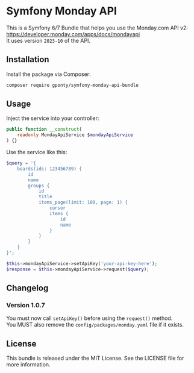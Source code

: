 # Symfony Monday API

This is a Symfony 6/7 Bundle that helps you use the Monday.com API v2:  
https://developer.monday.com/apps/docs/mondayapi  
It uses version `2023-10` of the API.

## Installation

Install the package via Composer:

```bash
composer require gponty/symfony-monday-api-bundle
```

## Usage

Inject the service into your controller:

```php
public function __construct(
    readonly MondayApiService $mondayApiService
) {}
```

Use the service like this:

```php
$query = '{
    boards(ids: 123456789) {
        id
        name
        groups {
            id
            title
            items_page(limit: 100, page: 1) {
                cursor
                items {
                    id
                    name
                }
            }
        }
    }
}';

$this->mondayApiService->setApiKey('your-api-key-here');
$response = $this->mondayApiService->request($query);
```

## Changelog

### Version 1.0.7

You must now call `setApiKey()` before using the `request()` method.  
You MUST also remove the `config/packages/monday.yaml` file if it exists.

## License

This bundle is released under the MIT License. See the LICENSE file for more information.
